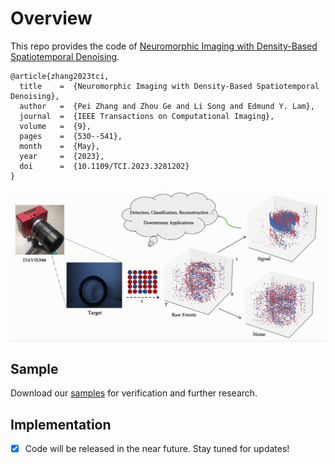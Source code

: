 # Overview
This repo provides the code of [Neuromorphic Imaging with Density-Based Spatiotemporal Denoising](https://doi.org/10.1109/TCI.2023.3281202).
```
@article{zhang2023tci,
  title    =  {Neuromorphic Imaging with Density-Based Spatiotemporal Denoising},
  author   =  {Pei Zhang and Zhou Ge and Li Song and Edmund Y. Lam},
  journal  =  {IEEE Transactions on Computational Imaging},
  volume   =  {9},
  pages    =  {530--541},
  month    =  {May},
  year     =  {2023},
  doi      =  {10.1109/TCI.2023.3281202}
}
```
![Demo](./imgs/demo.gif)
## Sample
Download our [samples](https://bora.teracloud.jp/share/1222aea6cef93713) for verification and further research.

## Implementation
- [x] Code will be released in the near future. Stay tuned for updates!
